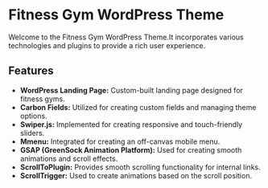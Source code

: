 # Fitness Gym WordPress Theme

Welcome to the Fitness Gym WordPress Theme.It incorporates various technologies and plugins to provide a rich user experience.

## Features

- **WordPress Landing Page:** Custom-built landing page designed for fitness gyms.
- **Carbon Fields:** Utilized for creating custom fields and managing theme options.
- **Swiper.js:** Implemented for creating responsive and touch-friendly sliders.
- **Mmenu:** Integrated for creating an off-canvas mobile menu.
- **GSAP (GreenSock Animation Platform):** Used for creating smooth animations and scroll effects.
- **ScrollToPlugin:** Provides smooth scrolling functionality for internal links.
- **ScrollTrigger:** Used to create animations based on the scroll position.
